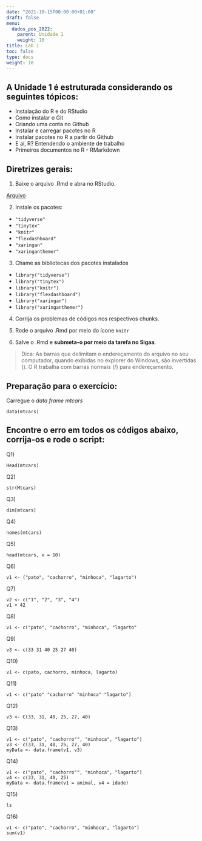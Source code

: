 ```yaml
---
date: "2021-10-15T00:00:00+01:00"
draft: false
menu:
  dados_pos_2022:
    parent: Unidade 1
    weight: 10
title: Lab 1
toc: false
type: docs
weight: 10
---
```


## A **Unidade 1** é estruturada considerando os seguintes tópicos:
- Instalação do R e do RStudio
- Como instalar o Git
- Criando uma conta no Github
- Instalar e carregar pacotes no R
- Instalar pacotes no R a partir do Github
- E aí, R? Entendendo o ambiente de trabalho
- Primeiros documentos no R - RMarkdown

## Diretrizes gerais:

1. Baixe o arquivo .Rmd e abra no RStudio. 

[Arquivo](https://cefetmgbr-my.sharepoint.com/:u:/g/personal/renataoliveira_cefetmg_br/EdTjtwRl5F5DjFDlgrOB6BgB4fqdODik9Jkp0cA_sB696Q?e=jdqlwW)

2. Instale os pacotes: 
  - `"tidyverse"`
  - `"tinytex"`
  - `"knitr"`
  - `"flexdashboard"`
  - `"xaringan"`
  - `"xaringanthemer"`
  
3. Chame as bibliotecas dos pacotes instalados
  - `library("tidyverse")`
  - `library("tinytex")`
  - `library("knitr")`
  - `library("flexdashboard")`
  - `library("xaringan")`
  - `library("xaringanthemer")`

4. Corrija os problemas de códigos nos respectivos chunks. 

5. Rode o arquivo .Rmd por meio do ícone `knitr` 

6. Salve o .Rmd e **submeta-o por meio da tarefa no Sigaa**. 

> Dica: As barras que delimitam o endereçamento do arquivo no seu computador, quando exibidas no explorer do Windows, são invertidas (\). O R trabalha com barras normais (/) para endereçamento. 

## Preparação para o exercício:

Carregue o *data frame* *mtcars*

```{r}
data(mtcars)
```

## Encontre o erro em todos os códigos abaixo, corrija-os e rode o script:

Q1)

```{r}
Head(mtcars)
```

Q2)

```{r}
str(Mtcars)
```

Q3)

```{r}
dim[mtcars]
```

Q4)

```{r}
nomes(mtcars)
```

Q5)

```{r}
head(mtcars, x = 10)
```

Q6)

```{r}
v1 <- ("pato", "cachorro", "minhoca", "lagarto")
```

Q7)

```{r}
v2 <- c("1", "2", "3", "4")
v1 + 42
```

Q8)

```{r}
v1 <- c("pato", "cachorro", "minhoca", "lagarto"
```

Q9)

```{r}
v3 <- c(33 31 40 25 27 40)
```

Q10)

```{r}
v1 <- c(pato, cachorro, minhoca, lagarto)
```

Q11)

```{r}
v1 <- c("pato" "cachorro" "minhoca" "lagarto")
```

Q12)

```{r}
v3 <- C(33, 31, 40, 25, 27, 40)
```

Q13)

```{r}
v1 <- c("pato", "cachorro"", "minhoca", "lagarto")
v3 <- c(33, 31, 40, 25, 27, 40)
myData <- data.frame(v1, v3)
```

Q14)

```{r}
v1 <- c("pato", "cachorro"", "minhoca", "lagarto")
v4 <- c(33, 31, 40, 25)
myData <- data.frame(v1 = animal, v4 = idade)
```

Q15)

```{r}
ls
```

Q16)

```{r}
v1 <- c("pato", "cachorro", "minhoca", "lagarto")
sum(v1)
```
